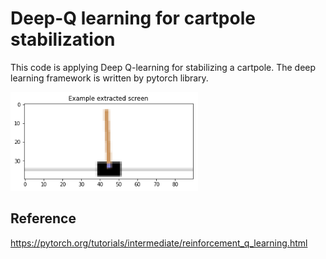 # Deep-Q learning for cartpole stabilization
This code is applying Deep Q-learning for stabilizing a cartpole. The deep learning framework is written by pytorch library.

<img src="https://github.com/parang17/deep_q_learning_cartpole/blob/master/img/cartpole.png" width="300" />


## Reference
https://pytorch.org/tutorials/intermediate/reinforcement_q_learning.html
